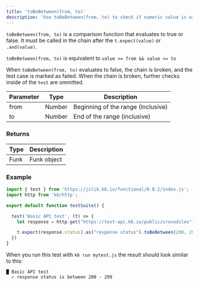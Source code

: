 ```yaml
---
title: 'toBeBetween(from, to)'
description: 'Use toBeBetween(from, to) to check if numeric value is within range.'
---
```


`toBeBetween(from, to)` is a comparison function that evaluates to true or false. It must be called in the chain after the `t.expect(value)` or `.and(value)`. 

`toBeBetween(from, to)` is equivalent to `value >= from && value <= to`

When `toBeBetween(from, to)` evaluates to false, the chain is broken, and the test case is marked as failed. When the chain is broken, further checks inside of the `test` are ommitted. 


| Parameter      | Type   | Description                                                                          |
| -------------- | ------ | ------------------------------------------------------------------------------------ |
| from           | Number | Beginning of the range (inclusive) |
| to             | Number | End of the range (inclusive) |


### Returns

| Type   | Description                     |
| ------ | ------------------------------- |
| Funk   | Funk object |

### Example

<CodeGroup labels={[]}>

```javascript
import { test } from 'https://jslib.k6.io/functional/0.0.2/index.js';
import http from 'k6/http';

export default function testSuite() {

  test('Basic API test', (t) => {
    let response = http.get("https://test-api.k6.io/public/crocodiles")

    t.expect(response.status).as("response status").toBeBetween(200, 299);
  })
}
```

</CodeGroup>

When you run this test with `k6 run mytest.js` the result should look similar to this:

```
█ Basic API test
  ✓ response status is between 200 - 299
```

 